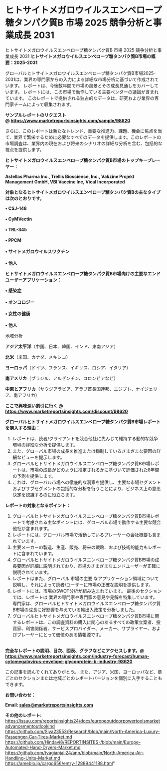 # ヒトサイトメガロウイルスエンベロープ糖タンパク質B 市場 2025 競争分析と事業成長 2031
 ヒトサイトメガロウイルスエンベロープ糖タンパク質B 市場 2025 競争分析と事業成長 2031
<strong><b>ヒトサイトメガロウイルスエンベロープ糖タンパク質B市場の概要：2025-2031</b></strong>

グローバルヒトサイトメガロウイルスエンベロープ糖タンパク質B市場2025-2031は、業界の専門家からの入力による詳細な市場分析に基づいて作成されています。 レポートは、今後数年間で市場の風景とその成長見通しをカバーしています。 レポートには、この市場で動作している主要ベンダーの議論が含まれています。 このレポートで提供される独占的なデータは、研究および業界の専門家チームによって収集されます。

<strong>サンプルレポートのリクエスト @ <a href=https://www.marketreportsinsights.com/sample/98620>https://www.marketreportsinsights.com/sample/98620</a></strong>

さらに、このレポートは新たなトレンド、重要な推進力、課題、機会に焦点を当て、業界で繁栄するために必要なすべてのデータを提供します。このレポートの市場調査は、業界内の現在および将来のシナリオの詳細な分析を含む、包括的な視点を提供します。

<strong>ヒトサイトメガロウイルスエンベロープ糖タンパク質B市場のトップキープレーヤー：</strong>

<strong>Astellas Pharma Inc., Trellis Bioscience, Inc., Vakzine Projekt Management GmbH, VBI Vaccine Inc, Vical Incorporated</strong>

<strong><b>対象となるヒトサイトメガロウイルスエンベロープ糖タンパク質Bの主なタイプは次のとおりです。</b></strong>

<strong>• CSJ-148<br><br>• CyMVectin<br><br>• TRL-345<br><br>• PPCM<br><br>• サイトメガロウイルスワクチン<br><br>• 他人</strong>

<strong><b>ヒトサイトメガロウイルスエンベロープ糖タンパク質B市場向けの主要なエンドユーザーアプリケーション：</b></strong>

<strong>• 感染症<br><br>• オンコロジー<br><br>• 女性の健康<br><br>• 他人</strong>

 地域分析

<strong><b>アジア太平洋</b></strong>（中国、日本、韓国、インド、東南アジア）

<strong><b>北米</b></strong>（米国、カナダ、メキシコ）

<strong><b>ヨーロッパ</b></strong>（ドイツ、フランス、イギリス、ロシア、イタリア）

<strong><b>南アメリカ</b></strong>（ブラジル、アルゼンチン、コロンビアなど）

<strong><b>中東とアフリカ</b></strong>（サウジアラビア、アラブ首長国連邦、エジプト、ナイジェリア、南アフリカ）

<strong>ここで興味深い割引に行く @ <a href=https://www.marketreportsinsights.com/discount/98620>https://www.marketreportsinsights.com/discount/98620</a></strong>

<strong><b>グローバルヒトサイトメガロウイルスエンベロープ糖タンパク質B市場レポートを購入する理由：</b></strong>
<ol>
  <li>レポートは、読者/クライアントを競合他社に先んじて維持する動的な競争環境の詳細な分析を提供します。</li>
  <li>また、グローバル市場の成長を推進または抑制しているさまざまな要因の詳細なビューを提示します。</li>
  <li>グローバルヒトサイトメガロウイルスエンベロープ糖タンパク質B市場レポートは、市場の成長がどのように推定されるかに基づいて評価された8年間の予測を提供します。</li>
  <li>これは、グローバル市場への徹底的な洞察を提供し、主要な市場セグメントおよびサブセグメントの包括的な分析を行うことにより、ビジネス上の意思決定を認識するのに役立ちます。</li>
</ol>
<strong><b>レポートの対象となるポイント：</b></strong>
<ol>
  <li>グローバルヒトサイトメガロウイルスエンベロープ糖タンパク質B市場レポートで考慮される主なポイントには、グローバル市場で動作する主要な競合他社が含まれます。</li>
  <li>レポートには、グローバル市場で活動しているプレーヤーの会社概要も含まれています。</li>
  <li>主要メーカーの製造、生産、販売、将来の戦略、および技術的能力もレポートに含まれています。</li>
  <li>グローバルヒトサイトメガロウイルスエンベロープ糖タンパク質B市場の成長要因が詳細に説明されており、市場のさまざまなエンドユーザーが正確に説明されています。</li>
  <li>レポートはまた、グローバル 市場の主要 なアプリケーション領域について説明し、それによって読者/ユーザーに市場の正確な説明を提供します。</li>
  <li>レポートには、市場のSWOT分析が組み込まれています。 最後のセクションでは、レポートは 業界の専門家や専門家の意見や見解を特集しています。 専門家は、グローバルヒトサイトメガロウイルスエンベロープ糖タンパク質B市場の成長に好影響を与えている輸出入政策を分析しました。</li>
  <li>グローバルヒトサイトメガロウイルスエンベロープ糖タンパク質B市場に関するレポートは、この調査資料の購入に関心のあるすべての政策立案者、投資家、利害関係者、サービスプロバイダー、メーカー、サプライヤー、およびプレーヤーにとって価値のある情報源です。</li>
</ol><br>
<strong>完全なレポートの説明、目次、図表、グラフなどにアクセスします。@ <a href=https://www.marketreportsinsights.com/industry-forecast/human-cytomegalovirus-envelope-glycoprotein-b-industry-98620>https://www.marketreportsinsights.com/industry-forecast/human-cytomegalovirus-envelope-glycoprotein-b-industry-98620</a></strong>

この記事を読んでくれてありがとう。 また、アジア、米国、ヨーロッパなど、章ごとのセクションまたは地域ごとのレポートバージョンを個別に入手することもできます。

<strong><b>お問い合わせ：</b></strong>

<strong>Email: </strong><a href=mailto:sales@marketreportsinsights.com><strong>sales@marketreportsinsights.com</strong></a>

<strong>その他のレポート:</strong>
<br>
<a href=https://issuu.com/reportsinsights24/docs/europeoutdoorpowertoolsmarketadvancementoutlookind>https://issuu.com/reportsinsights24/docs/europeoutdoorpowertoolsmarketadvancementoutlookind</a>
<br>
<a href=https://github.com/Siya23553/Research/blob/main/North-America-Luxury-Passenger-Car-Tires-Market.md>https://github.com/Siya23553/Research/blob/main/North-America-Luxury-Passenger-Car-Tires-Market.md</a>
<br>
<a href=https://github.com/Hindavi8/REPORTINSITES-/blob/main/Europe-Automated-Hand-Dryers-Market.md>https://github.com/Hindavi8/REPORTINSITES-/blob/main/Europe-Automated-Hand-Dryers-Market.md</a>
<br>
<a href=https://github.com/tyagianjali24/ann/blob/main/North-America-Air-Handling-Units-Market.md>https://github.com/tyagianjali24/ann/blob/main/North-America-Air-Handling-Units-Market.md</a>
<br>
<a href=https://ameblo.jp/cargo656/entry-12889441188.html>https://ameblo.jp/cargo656/entry-12889441188.html</a>"

